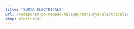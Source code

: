 ```yaml
---
title: "SURYA ELECTRICALS"
url: /vadapuram-po-mampad-malappuram/surya-electricals/
shop: electrical
---
```

